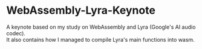 # WebAssembly-Lyra-Keynote

A keynote based on my study on WebAssembly and Lyra (Google's AI audio codec).    
It also contains how I managed to compile Lyra's main functions into wasm.
